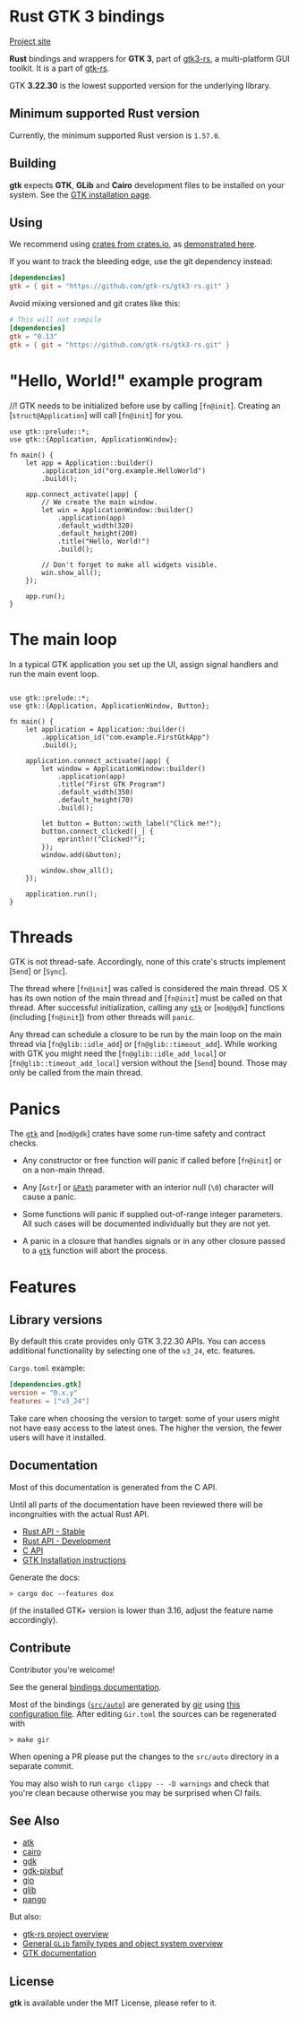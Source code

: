 # Rust GTK 3 bindings

[Project site](http://gtk-rs.org/)

__Rust__ bindings and wrappers for __GTK 3__, part of [gtk3-rs](https://github.com/gtk-rs/gtk3-rs),
a multi-platform GUI toolkit. It is a part of [gtk-rs](http://gtk-rs.org/).

GTK __3.22.30__ is the lowest supported version for the underlying library.

## Minimum supported Rust version

Currently, the minimum supported Rust version is `1.57.0`.

## Building

__gtk__ expects __GTK__, __GLib__ and __Cairo__ development files to be installed on your system.
See the [GTK installation page](https://www.gtk.org/docs/installations/).

## Using

We recommend using [crates from crates.io](https://crates.io/keywords/gtk-rs),
as [demonstrated here](http://gtk-rs.org/#using).

If you want to track the bleeding edge, use the git dependency instead:

```toml
[dependencies]
gtk = { git = "https://github.com/gtk-rs/gtk3-rs.git" }
```

Avoid mixing versioned and git crates like this:

```toml
# This will not compile
[dependencies]
gtk = "0.13"
gtk = { git = "https://github.com/gtk-rs/gtk3-rs.git" }
```

# "Hello, World!" example program
//!
GTK needs to be initialized before use by calling [`fn@init`]. Creating an
[`struct@Application`] will call [`fn@init`] for you.

```rust,no_run
use gtk::prelude::*;
use gtk::{Application, ApplicationWindow};

fn main() {
    let app = Application::builder()
        .application_id("org.example.HelloWorld")
        .build();

    app.connect_activate(|app| {
        // We create the main window.
        let win = ApplicationWindow::builder()
            .application(app)
            .default_width(320)
            .default_height(200)
            .title("Hello, World!")
            .build();

        // Don't forget to make all widgets visible.
        win.show_all();
    });

    app.run();
}
```

# The main loop

In a typical GTK application you set up the UI, assign signal handlers
and run the main event loop.

```rust,no_run

use gtk::prelude::*;
use gtk::{Application, ApplicationWindow, Button};

fn main() {
    let application = Application::builder()
        .application_id("com.example.FirstGtkApp")
        .build();

    application.connect_activate(|app| {
        let window = ApplicationWindow::builder()
            .application(app)
            .title("First GTK Program")
            .default_width(350)
            .default_height(70)
            .build();

        let button = Button::with_label("Click me!");
        button.connect_clicked(|_| {
            eprintln!("Clicked!");
        });
        window.add(&button);

        window.show_all();
    });

    application.run();
}
```

# Threads

GTK is not thread-safe. Accordingly, none of this crate's structs implement
[`Send`] or [`Sync`].

The thread where [`fn@init`] was called is considered the main thread. OS X has
its own notion of the main thread and [`fn@init`] must be called on that thread.
After successful initialization, calling any [`gtk`](mod@crate) or [`mod@gdk`] functions
(including [`fn@init`]) from other threads will `panic`.

Any thread can schedule a closure to be run by the main loop on the main
thread via [`fn@glib::idle_add`] or [`fn@glib::timeout_add`]. While
working with GTK you might need the [`fn@glib::idle_add_local`]
or [`fn@glib::timeout_add_local`] version without the
[`Send`] bound. Those may only be called from the main thread.

# Panics

The [`gtk`](mod@crate) and [`mod@gdk`] crates have some run-time safety and contract checks.

- Any constructor or free function will panic if called before [`fn@init`] or on
a non-main thread.

- Any [`&str`] or [`&Path`](std::path::Path) parameter with an interior null (`\0`) character will
cause a panic.

- Some functions will panic if supplied out-of-range integer parameters. All
such cases will be documented individually but they are not yet.

- A panic in a closure that handles signals or in any other closure passed
to a [`gtk`](mod@crate) function will abort the process.

# Features

## Library versions

By default this crate provides only GTK 3.22.30 APIs. You can access additional
functionality by selecting one of the `v3_24`, etc. features.

`Cargo.toml` example:

```toml
[dependencies.gtk]
version = "0.x.y"
features = ["v3_24"]
```

Take care when choosing the version to target: some of your users might
not have easy access to the latest ones. The higher the version, the fewer
users will have it installed.

## Documentation

Most of this documentation is generated from the C API.

Until all parts of the documentation have been reviewed there will be incongruities
with the actual Rust API.

 * [Rust API - Stable](https://gtk-rs.org/gtk3-rs/stable/latest/docs/gtk/)
 * [Rust API - Development](https://gtk-rs.org/gtk3-rs/git/docs/gtk)
 * [C API](https://developer.gnome.org/gtk/stable/)
 * [GTK Installation instructions](https://www.gtk.org/docs/installations/)

Generate the docs:

```shell
> cargo doc --features dox
```

(if the installed GTK+ version is lower than 3.16, adjust the feature name accordingly).

## Contribute

Contributor you're welcome!

See the general [bindings documentation](https://gtk-rs.org/gtk-rs-core/stable/latest/docs/glib/).

Most of the bindings ([`src/auto`](src/auto)) are generated by [gir](https://github.com/gtk-rs/gir) using [this configuration file](Gir.toml). After editing `Gir.toml` the sources can be regenerated with

```shell
> make gir
```

When opening a PR please put the changes to the `src/auto` directory in a separate commit.

You may also wish to run `cargo clippy -- -D warnings` and check that you're clean because
otherwise you may be surprised when CI fails.

## See Also

 * [atk](https://crates.io/crates/atk)
 * [cairo](https://crates.io/crates/cairo-rs)
 * [gdk](https://crates.io/crates/gdk)
 * [gdk-pixbuf](https://crates.io/crates/gdk-pixbuf)
 * [gio](https://crates.io/crates/gio)
 * [glib](https://crates.io/crates/glib)
 * [pango](https://crates.io/crates/pango)

But also:

 * [gtk-rs project overview](https://gtk-rs.org)
 * [General `GLib` family types and object system overview](mod@glib)
 * [GTK documentation](https://www.gtk.org/docs/)

## License

__gtk__ is available under the MIT License, please refer to it.
